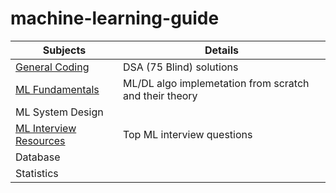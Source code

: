 # machine-learning-guide

| Subjects           | Details                                    |
|--------------------|--------------------------------------------|
| [General Coding](general_coding/general_coding.md)     |   DSA  (75 Blind) solutions                                         |
| [ML Fundamentals](algorithm_list.md)          | ML/DL algo implemetation from scratch and their theory                            |
| ML System Design   |                                            |
| [ML Interview Resources](interview_resources.md)   | Top ML interview questions                                           |
| Database           |                                            |
| Statistics              |                                            |
